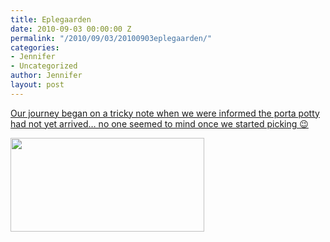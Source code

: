 ```yaml
---
title: Eplegaarden
date: 2010-09-03 00:00:00 Z
permalink: "/2010/09/03/20100903eplegaarden/"
categories:
- Jennifer
- Uncategorized
author: Jennifer
layout: post
---
```


[Our journey began on a tricky note when we were informed the porta potty had not yet arrived&#8230; no one seemed to mind once we started picking 😉](http://www.flickr.com/photos/jenniferandJennifers_photos/sets/72157624731077997/)

[<img title="IMG_0018" height="150" alt="" width="310" class="alignnone size-thumbnail wp-image-860" src="/teamelam/assets/images/Eplegaarden/1283538977000-missing.jpg" />](http://www.flickr.com/photos/jenniferandJennifers_photos/sets/72157624731077997/)
